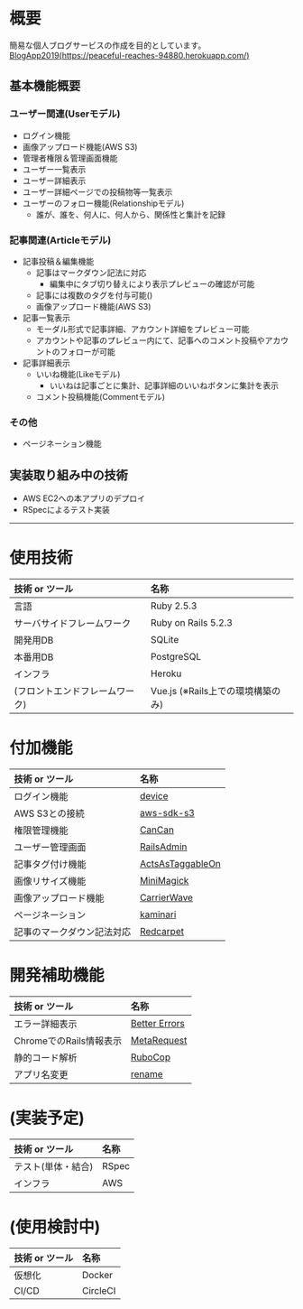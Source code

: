 # 概要
簡易な個人ブログサービスの作成を目的としています。  
[BlogApp2019(https://peaceful-reaches-94880.herokuapp.com/)](https://peaceful-reaches-94880.herokuapp.com/)  

## 基本機能概要
### ユーザー関連(Userモデル)
 - ログイン機能
 - 画像アップロード機能(AWS S3)
 - 管理者権限＆管理画面機能
 - ユーザー一覧表示
 - ユーザー詳細表示
 - ユーザー詳細ページでの投稿物等一覧表示   
 - ユーザーのフォロー機能(Relationshipモデル)
	 - 誰が、誰を、何人に、何人から、関係性と集計を記録

### 記事関連(Articleモデル)
 - 記事投稿＆編集機能
	 - 記事はマークダウン記法に対応
		 - 編集中にタブ切り替えにより表示プレビューの確認が可能
	 - 記事には複数のタグを付与可能()
   - 画像アップロード機能(AWS S3)
 - 記事一覧表示  
	 - モーダル形式で記事詳細、アカウント詳細をプレビュー可能
	 - アカウントや記事のプレビュー内にて、記事へのコメント投稿やアカウントのフォローが可能
 - 記事詳細表示
	 - いいね機能(Likeモデル)
		 - いいねは記事ごとに集計、記事詳細のいいねボタンに集計を表示
	 - コメント投稿機能(Commentモデル)

### その他
 - ページネーション機能

## 実装取り組み中の技術
 - AWS EC2への本アプリのデプロイ
 - RSpecによるテスト実装  

---  


# 使用技術
| 技術 or ツール | 名称 |
|:-------------|:-----|
| 言語 | Ruby 2.5.3 |
| サーバサイドフレームワーク | Ruby on Rails 5.2.3 |
| 開発用DB | SQLite |
| 本番用DB | PostgreSQL |
| インフラ | Heroku |
| (フロントエンドフレームワーク) | Vue.js (※Rails上での環境構築のみ) |

# 付加機能
| 技術 or ツール | 名称 |
|:-------------|:-----|
| ログイン機能 | [device](https://github.com/plataformatec/devise) |
| AWS S3との接続 | [aws-sdk-s3](https://github.com/aws/aws-sdk-ruby) |
| 権限管理機能 | [CanCan](https://github.com/ryanb/cancan) |
| ユーザー管理画面 | [RailsAdmin](https://github.com/sferik/rails_admin) |
| 記事タグ付け機能 | [ActsAsTaggableOn](https://github.com/mbleigh/acts-as-taggable-on) |
| 画像リサイズ機能 | [MiniMagick](https://github.com/minimagick/minimagick) |
| 画像アップロード機能 | [CarrierWave](https://github.com/carrierwaveuploader/carrierwave) |
| ページネーション | [kaminari](https://github.com/kaminari/kaminari) |
| 記事のマークダウン記法対応 | [Redcarpet](https://github.com/vmg/redcarpet) |

# 開発補助機能
| 技術 or ツール | 名称 |
|:-------------|:-----|
| エラー詳細表示 | [Better Errors](https://github.com/BetterErrors/better_errors) |
| ChromeでのRails情報表示 | [MetaRequest](https://github.com/dejan/rails_panel/tree/master/meta_request) |
| 静的コード解析 | [RuboCop](https://github.com/rubocop-hq/rubocop) |
| アプリ名変更 | [rename](https://github.com/morshedalam/rename) |

# (実装予定)
| 技術 or ツール | 名称 |
|:-------------|:-----|
| テスト(単体・結合) | RSpec |
| インフラ | AWS |

# (使用検討中)
| 技術 or ツール | 名称 |
|:-------------|:-----|
| 仮想化 | Docker |
| CI/CD | CircleCI |
